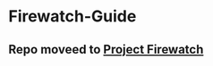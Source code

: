 # Firewatch-Guide
## Repo moveed to [Project Firewatch](https://github.com/ProjectFirewatch/Firewatch)
